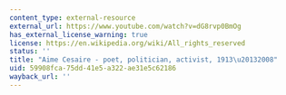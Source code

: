 ```yaml
---
content_type: external-resource
external_url: https://www.youtube.com/watch?v=dG8rvp0BmOg
has_external_license_warning: true
license: https://en.wikipedia.org/wiki/All_rights_reserved
status: ''
title: "Aime Cesaire - poet, politician, activist, 1913\u20132008"
uid: 59908fca-75dd-41e5-a322-ae31e5c62186
wayback_url: ''
---
```

